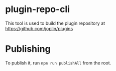 # plugin-repo-cli

This tool is used to build the plugin repository at https://github.com/joplin/plugins

# Publishing

To publish it, run `npm run publishAll` from the root.
